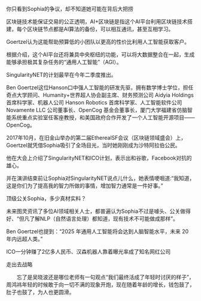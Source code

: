你只看到Sophia的争议，却不知道她可能在背后大把捞

区块链技术能保证交易的公正透明，AI+区块链是指这个AI平台利用区块链技术搭建，每个区块链节点都是AI算法的备份，可以相互通讯，甚至互相学习。

Goertzel认为这能帮助预算低的小团队以更高的性价比利用人工智能获取客户。

根据介绍，这个AI平台还将兼具中央枢纽的功能，可以将大数据整合在一起，生成能够承担极其复杂任务的“通用人工智能”（AGI）。

SingularityNET的计划最早在今年二季度推出。

Ben Goertzel这位Hanson口中强人工智能的研发先驱，拥有数学博士学位，担任奇点大学顾问、Humanity+世界超人协会副主席、财务预测公司 Aidyia Holdings 首席科学家、机器人公司 Hanson Robotics 首席科学家、人工智能软件公司 Novamente LLC 公司董事长、OpenCog 基金会董事长，厦门大学福建省仿脑智能系统重点实验室任客座教授，和美国政府合作开发了一个人工智能开源项目——OpenCog。

2017年10月，在旧金山举办的第二届EtherealSF会议（区块链领域盛会）上，Goertzel就凭借Sophia吸引了全场目光，当时她刚刚成为沙特阿拉伯公民。

他在大会上介绍了SingularityNET和ICO计划，表示出和谷歌，Facebook对抗的雄心。

并在演讲结束前让Sophia对SingularityNET说点儿什么，她表情哽咽道:“我知道，这是你们为了提高我的智力所做的事情，增加智力通常是一件好事。”

顶级公关Sophia，多少真材实料？

未来图灵资讯了多位AI领域相关人士，都普遍认为Sophia不过是噱头、公关做得好、“但凡了解NLP（自然语言处理）都知道，现有技术不可能做成那样”。

Ben Goertzel也提到：“2025 年通用人工智能将会达到人脑智能水平，未来 20 年内远超人类。”

ICO一分钟赚了2亿多人民币、汉森机器人靠着曝光率成了知名网红公司

走出去战略

　　忘了是吴晓波还是哪位老师有一句观点“我们最终活成了年轻时讨厌的样子”，周鸿祎年轻的时候敢于向一切不满的现象开炮，现在随着年龄的增长，钱包鼓了，肚子也鼓了，为人也更圆滑。




